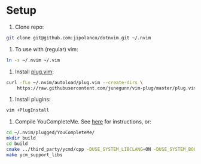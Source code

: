 # Setup

1. Clone repo:

  ```sh
  git clone git@github.com:jipolanco/dotnvim.git ~/.nvim
  ```

1. To use with (regular) vim:

  ```sh
  ln -s ~/.nvim ~/.vim
  ```

1. Install [plug.vim](https://github.com/junegunn/vim-plug):

  ```sh
  curl -fLo ~/.nvim/autoload/plug.vim --create-dirs \
      https://raw.githubusercontent.com/junegunn/vim-plug/master/plug.vim
  ```

1. Install plugins:

  ```sh
  vim +PlugInstall
  ```

1. Compile YouCompleteMe. See
  [here](https://github.com/Valloric/YouCompleteMe/blob/master/README.md) for
  instructions, or:

  ```sh
  cd ~/.nvim/plugged/YouCompleteMe/
  mkdir build
  cd build
  cmake ../third_party/ycmd/cpp -DUSE_SYSTEM_LIBCLANG=ON -DUSE_SYSTEM_BOOST=ON -DUSE_CLANG_COMPLETER=ON
  make ycm_support_libs
  ```
